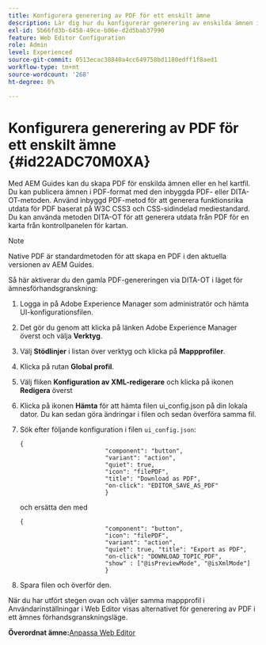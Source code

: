 ```yaml
---
title: Konfigurera generering av PDF för ett enskilt ämne
description: Lär dig hur du konfigurerar generering av enskilda ämnen i PDF
exl-id: 5b66fd3b-6450-49ce-b06e-d2d5bab37990
feature: Web Editor Configuration
role: Admin
level: Experienced
source-git-commit: 0513ecac38840a4cc649758bd1180edff1f8aed1
workflow-type: tm+mt
source-wordcount: '268'
ht-degree: 0%

---
```


# Konfigurera generering av PDF för ett enskilt ämne {#id22ADC70M0XA}

Med AEM Guides kan du skapa PDF för enskilda ämnen eller en hel kartfil. Du kan publicera ämnen i PDF-format med den inbyggda PDF- eller DITA-OT-metoden. Använd inbyggd PDF-metod för att generera funktionsrika utdata för PDF baserat på W3C CSS3 och CSS-sidindelad mediestandard. Du kan använda metoden DITA-OT för att generera utdata från PDF för en karta från kontrollpanelen för kartan.

>[!NOTE]
>
> Native PDF är standardmetoden för att skapa en PDF i den aktuella versionen av AEM Guides.

Så här aktiverar du den gamla PDF-genereringen via DITA-OT i läget för ämnesförhandsgranskning:

1. Logga in på Adobe Experience Manager som administratör och hämta UI-konfigurationsfilen.

1. Det gör du genom att klicka på länken Adobe Experience Manager överst och välja **Verktyg**.
1. Välj **Stödlinjer** i listan över verktyg och klicka på **Mappprofiler**.
1. Klicka på rutan **Global profil**.
1. Välj fliken **Konfiguration av XML-redigerare** och klicka på ikonen **Redigera** överst
1. Klicka på ikonen **Hämta** för att hämta filen ui\_config.json på din lokala dator. Du kan sedan göra ändringar i filen och sedan överföra samma fil.
1. Sök efter följande konfiguration i filen `ui_config.json`:

   ```
   {
                           "component": "button",
                           "variant": "action",
                           "quiet": true,
                           "icon": "filePDF",
                           "title": "Download as PDF",
                           "on-click": "EDITOR_SAVE_AS_PDF"
                           }
   ```

   och ersätta den med

   ```
   {
                           "component": "button",
                           "icon": "filePDF",
                           "variant": "action",
                           "quiet": true, "title": "Export as PDF",
                           "on-click": "DOWNLOAD_TOPIC_PDF",
                           "show" : ["@isPreviewMode", "@isXmlMode"]
                           }
   ```

1. Spara filen och överför den.

När du har utfört stegen ovan och väljer samma mappprofil i Användarinställningar i Web Editor visas alternativet för generering av PDF i ett ämnes förhandsgranskningsläge.

**Överordnat ämne:**&#x200B;[ Anpassa Web Editor](conf-web-editor.md)
